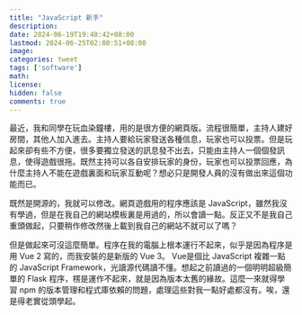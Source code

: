 ```yaml
---
title: "JavaScript 新手"
description: 
date: 2024-06-19T19:48:42+08:00
lastmod: 2024-06-25T02:08:51+08:00
image: 
categories: tweet
tags: ['software']
math: 
license: 
hidden: false
comments: true
---
```


最近，我和同學在玩血染鐘樓，用的是很方便的網頁版。流程很簡單，主持人建好房間，其他人加入進去。主持人要給玩家發送各種信息，玩家也可以投票。但是玩起來卻有些不方便，很多要獨立發送的訊息發不出去，只能由主持人一個個發訊息，使得遊戲很拖。既然主持可以各自安排玩家的身份，玩家也可以投票回應，為什麼主持人不能在遊戲裏面和玩家互動呢？想必只是開發人員的沒有做出來這個功能而已。

既然是開源的，我就可以修改。網頁遊戲用的程序應該是 JavaScript，雖然我沒有學過，但是在我自己的網站模板裏是用過的，所以會讀一點。反正又不是我自己重頭做起，只要稍作修改然後上載到我自己的網站不就可以了嗎？

但是做起來可沒這麼簡單。程序在我的電腦上根本運行不起來，似乎是因為程序是用 Vue 2 寫的，而我安裝的是新版的 Vue 3。 Vue是個比 JavaScript 複雜一點的 JavaScript Framework，光讀源代碼讀不懂。想起之前讀過的一個明明超級簡單的 Flask 程序，楞是運作不起來，就是因為版本太舊的緣故。這麼一來就得學習 npm 的版本管理和程式庫依賴的問題，處理這些對我一點好處都沒有。唉，還是得老實從頭學起。

